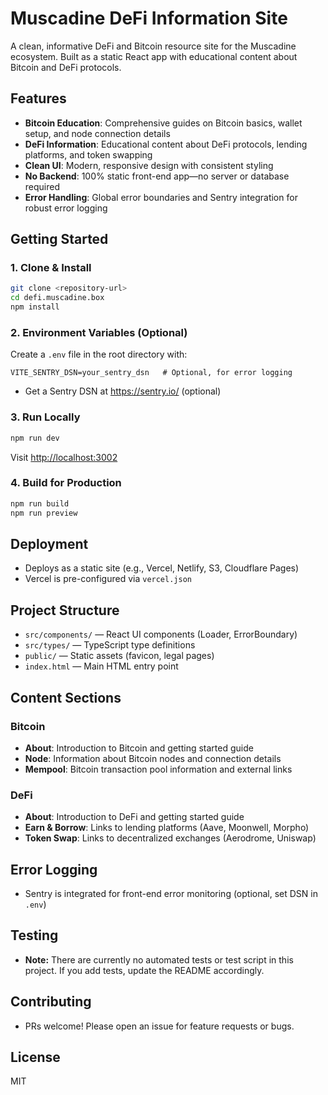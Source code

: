 # Muscadine DeFi Information Site

A clean, informative DeFi and Bitcoin resource site for the Muscadine ecosystem. Built as a static React app with educational content about Bitcoin and DeFi protocols.

## Features

- **Bitcoin Education**: Comprehensive guides on Bitcoin basics, wallet setup, and node connection details
- **DeFi Information**: Educational content about DeFi protocols, lending platforms, and token swapping
- **Clean UI**: Modern, responsive design with consistent styling
- **No Backend**: 100% static front-end app—no server or database required
- **Error Handling**: Global error boundaries and Sentry integration for robust error logging

## Getting Started

### 1. Clone & Install

```bash
git clone <repository-url>
cd defi.muscadine.box
npm install
```

### 2. Environment Variables (Optional)

Create a `.env` file in the root directory with:

```
VITE_SENTRY_DSN=your_sentry_dsn   # Optional, for error logging
```

- Get a Sentry DSN at https://sentry.io/ (optional)

### 3. Run Locally

```bash
npm run dev
```
Visit [http://localhost:3002](http://localhost:3002)

### 4. Build for Production

```bash
npm run build
npm run preview
```

## Deployment

- Deploys as a static site (e.g., Vercel, Netlify, S3, Cloudflare Pages)
- Vercel is pre-configured via `vercel.json`

## Project Structure

- `src/components/` — React UI components (Loader, ErrorBoundary)
- `src/types/` — TypeScript type definitions
- `public/` — Static assets (favicon, legal pages)
- `index.html` — Main HTML entry point

## Content Sections

### Bitcoin
- **About**: Introduction to Bitcoin and getting started guide
- **Node**: Information about Bitcoin nodes and connection details
- **Mempool**: Bitcoin transaction pool information and external links

### DeFi
- **About**: Introduction to DeFi and getting started guide
- **Earn & Borrow**: Links to lending platforms (Aave, Moonwell, Morpho)
- **Token Swap**: Links to decentralized exchanges (Aerodrome, Uniswap)

## Error Logging

- Sentry is integrated for front-end error monitoring (optional, set DSN in `.env`)

## Testing

- **Note:** There are currently no automated tests or test script in this project. If you add tests, update the README accordingly.

## Contributing

- PRs welcome! Please open an issue for feature requests or bugs.

## License

MIT 
